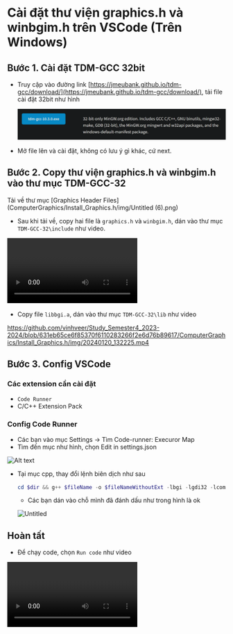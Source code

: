 # Cài đặt thư viện graphics.h và winbgim.h trên VSCode (Trên Windows)

## Bước 1. Cài đặt TDM-GCC 32bit
- Truy cập vào đường link [https://jmeubank.github.io/tdm-gcc/download/](https://jmeubank.github.io/tdm-gcc/download/), tải file cài đặt 32bit như hình

  ![Alt text](img/image.png)
- Mở file lên và cài đặt, không có lưu ý gì khác, cứ next.

## Bước 2. Copy thư viện graphics.h và winbgim.h vào thư mục TDM-GCC-32
Tải về thư mục [Graphics Header Files](ComputerGraphics/Install_Graphics.h/img/Untitled (6).png)
- Sau khi tải về, copy hai file là `graphics.h` và `winbgim.h`, dán vào thư mục `TDM-GCC-32\include` như video.

<video controls>
  <source src="Install_Graphics.h\img\20240120_132225.mp4" type="video/mp4">
  Your browser does not support the video tag.
</video>

- Copy file `libbgi.a`, dán vào thư mục `TDM-GCC-32\lib` như video

https://github.com/vinhveer/Study_Semester4_2023-2024/blob/631eb65ce6f85370f6110283266f2e6d76b89617/ComputerGraphics/Install_Graphics.h/img/20240120_132225.mp4

## Bước 3. Config VSCode

### Các extension cần cài đặt

- `Code Runner`
- C/C++ Extension Pack

### Config Code Runner

- Các bạn vào mục Settings → Tìm Code-runner: Execuror Map
- Tìm đến mục như hình, chọn Edit in settings.json
    
![Alt text](Install_Graphics.h\img\Untitled%20(5).png)
    
- Tại mục cpp, thay đổi lệnh biên dịch như sau
    
    ```powershell
    cd $dir && g++ $fileName -o $fileNameWithoutExt -lbgi -lgdi32 -lcomdlg32 -luuid -loleaut32 -lole32 && $dir$fileNameWithoutExt
    ```
    
    - Các bạn dán vào chỗ mình đã đánh dấu như trong hình là ok
    
    ![Untitled](Install_Graphics.h\img\Untitled%20(6).png)

## Hoàn tất
- Để chạy code, chọn `Run code` như video

<video controls>
  <source src="Install_Graphics.h\img\20240120_133857.mp4" type="video/mp4">
  Your browser does not support the video tag.
</video>
